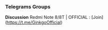 ### __Telegrams Groups__ 
**Discussion**
Redmi Note 8/8T | OFFICIAL : [Join] (https://t.me/GinkgoOfficial)
